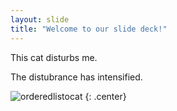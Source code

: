 ```yaml
---
layout: slide
title: "Welcome to our slide deck!"
---
```


This cat disturbs me.

The distubrance has intensified.

![orderedlistocat](https://octodex.github.com/images/orderedlistocat.png)
{: .center}
